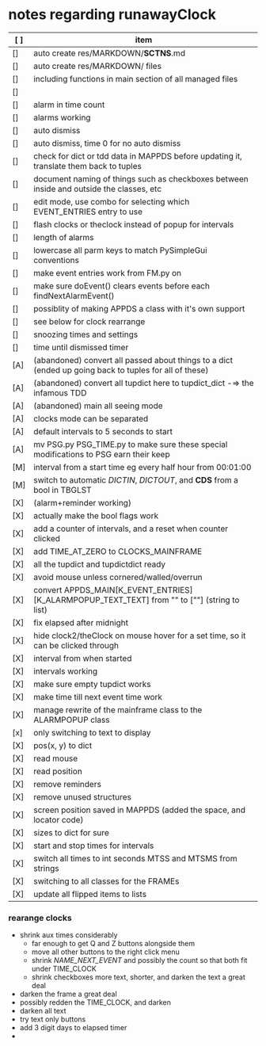 # notes regarding runawayClock


[ ] | item
----|-------------------------------------------------------------------------------------------------------
[]  | auto create res/MARKDOWN/__SCTNS__.md
[]  | auto create res/MARKDOWN/ files
[]  | including functions in main section of all managed files
[]  |
[]  | alarm in time count
[]  | alarms working
[]  | auto dismiss
[]  | auto dismiss, time 0 for no auto dismiss
[]  | check for dict or tdd data in MAPPDS before updating it, translate them back to tuples
[]  | document naming of things such as checkboxes between inside and outside the classes, etc
[]  | edit mode, use combo for selecting which EVENT_ENTRIES entry to use
[]  | flash clocks or theclock instead of popup for intervals
[]  | length of alarms
[]  | lowercase all parm keys to match PySimpleGui conventions
[]  | make event entries work from FM.py on
[]  | make sure doEvent() clears events before each findNextAlarmEvent()
[]  | possiblity of making APPDS a class with it's own support
[]  | see below for clock rearrange
[]  | snoozing times and settings
[]  | time until dismissed timer
[A] | (abandoned) convert all passed about things to a dict (ended up going back to tuples for all of these)
[A] | (abandoned) convert all tupdict here to tupdict_dict -=> the infamous TDD
[A] | (abandoned) main all seeing mode
[A] | clocks mode can be separated
[A] | default intervals to 5 seconds to start
[A] | mv PSG.py PSG_TIME.py to make sure these special modifications to PSG earn their keep
[M] | interval from a start time eg every half hour from 00:01:00
[M] | switch to automatic _DICTIN_, _DICTOUT_, and __CDS__ from a bool in TBGLST
[X] | (alarm+reminder working)
[X] | actually make the bool flags work
[X] | add a counter of intervals, and a reset when counter clicked
[X] | add TIME_AT_ZERO to CLOCKS_MAINFRAME
[X] | all the tupdict and tupdictdict ready
[X] | avoid mouse unless cornered/walled/overrun
[X] | convert APPDS_MAIN\[K_EVENT_ENTRIES\]\[K_ALARMPOPUP_TEXT_TEXT\] from "" to \[""\] (string to list)
[X] | fix elapsed after midnight
[X] | hide clock2/theClock on mouse hover for a set time, so it can be clicked through
[X] | interval from when started
[X] | intervals working
[X] | make sure empty tupdict works
[X] | make time till next event time work
[X] | manage rewrite of the mainframe class to the ALARMPOPUP class
[x] | only switching to text to display
[X] | pos(x, y) to dict
[X] | read mouse
[X] | read position
[X] | remove reminders
[X] | remove unused structures
[X] | screen position saved in MAPPDS (added the space, and locator code)
[X] | sizes to dict for sure
[X] | start and stop times for intervals
[X] | switch all times to int seconds MTSS and MTSMS from strings
[X] | switching to all classes for the FRAMEs
[X] | update all flipped items to lists

### rearange clocks

* shrink aux times considerably
  * far enough to get Q and Z buttons alongside them
  * move all other buttons to the right click menu
  * shrink _NAME_NEXT_EVENT_  and possibly the count so that both fit under TIME_CLOCK
  * shrink checkboxes more text, shorter, and darken the text a great deal
* darken the frame a great deal
* possibly redden the TIME_CLOCK, and darken
* darken all text
* try text only buttons
* add 3 digit days to elapsed timer
* 
